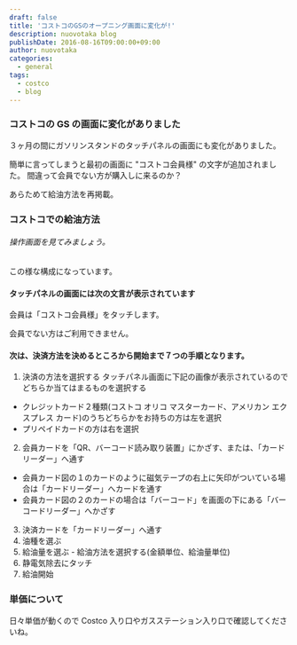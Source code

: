 ```yaml
---
draft: false
title: 'コストコのGSのオープニング画面に変化が!'
description: nuovotaka blog
publishDate: 2016-08-16T09:00:00+09:00
author: nuovotaka
categories:
  - general
tags:
  - costco
  - blog
---
```


### コストコの GS の画面に変化がありました

３ヶ月の間にガソリンスタンドのタッチパネルの画面にも変化がありました。

簡単に言ってしまうと最初の画面に "コストコ会員様" の文字が追加されました。
間違って会員でない方が購入しに来るのか？

あらためて給油方法を再掲載。

### コストコでの給油方法

###### 操作画面を見てみましょう。

この様な構成になっています。

#### タッチパネルの画面には次の文言が表示されています

会員は「コストコ会員様」をタッチします。

会員でない方はご利用できません。

#### 次は、決済方法を決めるところから開始まで７つの手順となります。

1. 決済の方法を選択する
   タッチパネル画面に下記の画像が表示されているのでどちらか当てはまるものを選択する

- クレジットカード２種類(コストコ オリコ マスターカード、アメリカン エクスプレス カード)のうちどちらかをお持ちの方は左を選択
- プリペイドカードの方は右を選択

2. 会員カードを「QR、バーコード読み取り装置」にかざす、または、「カードリーダー」へ通す

- 会員カード図の１のカードのように磁気テープの右上に矢印がついている場合は「カードリーダー」へカードを通す
- 会員カード図の２のカードの場合は「バーコード」を画面の下にある「バーコードリーダー」へかざす

3. 決済カードを「カードリーダー」へ通す
4. 油種を選ぶ
5. 給油量を選ぶ - 給油方法を選択する(金額単位、給油量単位)
6. 静電気除去にタッチ
7. 給油開始

### 単価について

日々単価が動くので Costco 入り口やガスステーション入り口で確認してくださいね。
